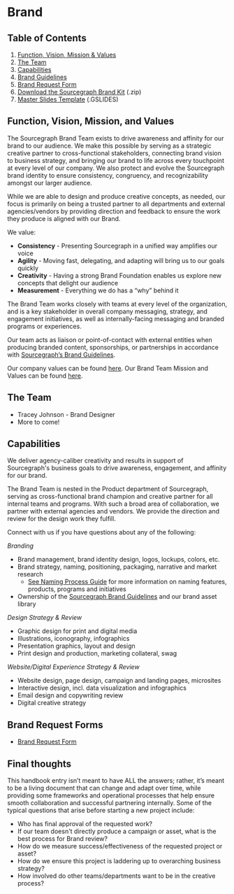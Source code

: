 # Brand

## Table of Contents

1. [Function, Vision, Mission & Values](#function-vision-mission-and-values)
2. [The Team](#the-team)
3. [Capabilities](#capabilities)
4. [Brand Guidelines](brand_guidelines/index.md)
5. [Brand Request Form](https://form.asana.com/?k=y-FQv_fKOOjQ5uRFmNXOFg&d=7195383522959)
6. [Download the Sourcegraph Brand Kit](https://f.hubspotusercontent20.net/hubfs/2762526/Brand%20assets/Sourcegraph%20Brand%20Kit%202.2%20-%20May%202021.zip) (.zip)
7. [Master Slides Template](https://docs.google.com/presentation/d/18ovKYtoPhYV93rITNXEKZ2z5jlT9PSuXeJV3a8XlWuc/edit#slide=id.gd3ef0c1bfc_0_105) (.GSLIDES)

## Function, Vision, Mission, and Values

The Sourcegraph Brand Team exists to drive awareness and affinity for our brand to our audience. We make this possible by serving as a strategic creative partner to cross-functional stakeholders, connecting brand vision to business strategy, and bringing our brand to life across every touchpoint at every level of our company. We also protect and evolve the Sourcegraph brand identity to ensure consistency, congruency, and recognizability amongst our larger audience.

While we are able to design and produce creative concepts, as needed, our focus is primarily on being a trusted partner to all departments and external agencies/vendors by providing direction and feedback to ensure the work they produce is aligned with our Brand.

We value: <br>

- **Consistency** - Presenting Sourcegraph in a unified way amplifies our voice <br>
- **Agility** - Moving fast, delegating, and adapting will bring us to our goals quickly <br>
- **Creativity** - Having a strong Brand Foundation enables us explore new concepts that delight our audience <br>
- **Measurement** - Everything we do has a “why” behind it <br>

The Brand Team works closely with teams at every level of the organization, and is a key stakeholder in overall company messaging, strategy, and engagement initiatives, as well as internally-facing messaging and branded programs or experiences.

Our team acts as liaison or point-of-contact with external entities when producing branded content, sponsorships, or partnerships in accordance with [Sourcegraph’s Brand Guidelines](brand_guidelines/index.md).

Our company values can be found [here](../../../company-info-and-process/values/index.md). Our Brand Team Mission and Values can be found [here](brand_and_creative_team_mission_and_values.md).

## The Team

- Tracey Johnson - Brand Designer
- More to come!

## Capabilities

We deliver agency-caliber creativity and results in support of Sourcegraph's business goals to drive awareness, engagement, and affinity for our brand.

The Brand Team is nested in the Product department of Sourcegraph, serving as cross-functional brand champion and creative partner for all internal teams and programs. With such a broad area of collaboration, we partner with external agencies and vendors. We provide the direction and review for the design work they fulfill.

Connect with us if you have questions about any of the following:

_Branding_

- Brand management, brand identity design, logos, lockups, colors, etc.
- Brand strategy, naming, positioning, packaging, narrative and market research
  - [See Naming Process Guide](naming_process_for_products_features_and_programs.md) for more information on naming features, products, programs and initiatives
- Ownership of the [Sourcegraph Brand Guidelines](brand_guidelines/index.md) and our brand asset library

_Design Strategy & Review_

- Graphic design for print and digital media
- Illustrations, iconography, infographics
- Presentation graphics, layout and design
- Print design and production, marketing collateral, swag

_Website/Digital Experience Strategy & Review_

- Website design, page design, campaign and landing pages, microsites
- Interactive design, incl. data visualization and infographics
- Email design and copywriting review
- Digital creative strategy

## Brand Request Forms

- [Brand Request Form](https://form.asana.com/?k=y-FQv_fKOOjQ5uRFmNXOFg&d=7195383522959)

## Final thoughts

This handbook entry isn’t meant to have ALL the answers; rather, it’s meant to be a living document that can change and adapt over time, while providing some frameworks and operational processes that help ensure smooth collaboration and successful partnering internally. Some of the typical questions that arise before starting a new project include:

- Who has final approval of the requested work?
- If our team doesn't directly produce a campaign or asset, what is the best process for Brand review?
- How do we measure success/effectiveness of the requested project or asset?
- How do we ensure this project is laddering up to overarching business strategy?
- How involved do other teams/departments want to be in the creative process?

